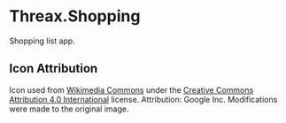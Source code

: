# Threax.Shopping
Shopping list app.

## Icon Attribution
Icon used from [Wikimedia Commons](https://commons.wikimedia.org/wiki/File:Ic_shopping_cart_48px.svg) under the [Creative Commons](https://en.wikipedia.org/wiki/en:Creative_Commons) [Attribution 4.0 International](https://creativecommons.org/licenses/by/4.0/deed.en) license. Attribution: Google Inc. Modifications were made to the original image.